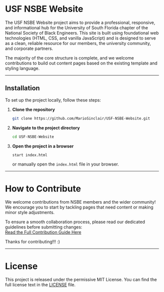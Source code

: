 # USF NSBE Website

The USF NSBE Website project aims to provide a professional, responsive, and informational hub for the University of South Florida chapter of the National Society of Black Engineers. This site is built using foundational web technologies (HTML, CSS, and vanilla JavaScript) and is designed to serve as a clean, reliable resource for our members, the university community, and corporate partners.

The majority of the core structure is complete, and we welcome contributions to build out content pages based on the existing template and styling language.

---

## Installation

To set up the project locally, follow these steps:

1.  **Clone the repository**
    ```bash
    git clone https://github.com/MarioSinclair/USF-NSBE-Website.git
    ```
2.  **Navigate to the project directory**
    ```bash
    cd USF-NSBE-Website
    ```
3.  **Open the project in a browser**
    ```bash
    start index.html
    ```
    or manually open the `index.html` file in your browser.

---

# How to Contribute

We welcome contributions from NSBE members and the wider community! We encourage you to start by tackling pages that need content or making minor style adjustments.

To ensure a smooth collaboration process, please read our dedicated guidelines before submitting changes:\
[Read the Full Contribution Guide Here](https://github.com/MarioSinclair/USF-NSBE-Website/blob/main/CONTRIBUTING.md)

Thanks for contributing!!! :) 

---

# License
This project is released under the permissive MIT License. You can find the full license text in the [LICENSE](https://github.com/MarioSinclair/USF-NSBE-Website/blob/main/LICENSE.md) file.

